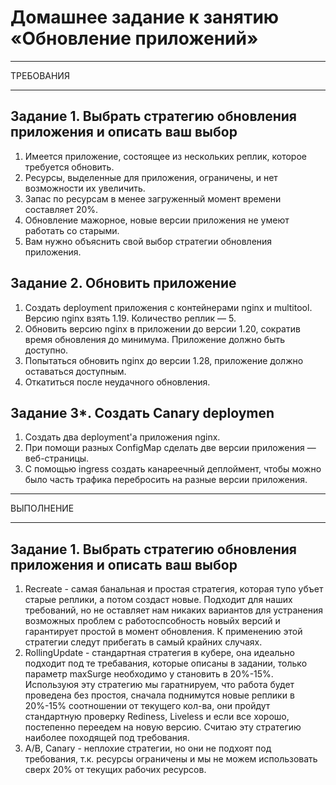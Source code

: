 # Домашнее задание к занятию «Обновление приложений»

***
ТРЕБОВАНИЯ
***

## Задание 1. Выбрать стратегию обновления приложения и описать ваш выбор
1. Имеется приложение, состоящее из нескольких реплик, которое требуется обновить.
2. Ресурсы, выделенные для приложения, ограничены, и нет возможности их увеличить.
3. Запас по ресурсам в менее загруженный момент времени составляет 20%.
4. Обновление мажорное, новые версии приложения не умеют работать со старыми.
5. Вам нужно объяснить свой выбор стратегии обновления приложения.

## Задание 2. Обновить приложение
1. Создать deployment приложения с контейнерами nginx и multitool. Версию nginx взять 1.19. Количество реплик — 5.
2. Обновить версию nginx в приложении до версии 1.20, сократив время обновления до минимума. Приложение должно быть доступно.
3. Попытаться обновить nginx до версии 1.28, приложение должно оставаться доступным.
4. Откатиться после неудачного обновления.

## Задание 3*. Создать Canary deploymen
1. Создать два deployment'а приложения nginx.
2. При помощи разных ConfigMap сделать две версии приложения — веб-страницы.
3. С помощью ingress создать канареечный деплоймент, чтобы можно было часть трафика перебросить на разные версии приложения.
***
ВЫПОЛНЕНИЕ
***
## Задание 1. Выбрать стратегию обновления приложения и описать ваш выбор
1. Recreate - самая банальная и простая стратегия, которая тупо убъет старые реплики, а потом создаст новые. Подходит для наших требований, но не оставляет нам никаких вариантов для устранения возможных проблем с работоспсобность новыйх версий и гарантирует простой в момент обновления. К применению этой стратегии следут прибегать в самый крайних случаях.
2. RollingUpdate - стандартная стратегия в кубере, она идеально подходит под те требавания, которые описаны в задании, только параметр maxSurge необходимо у становить в 20%-15%. Используюя эту стратегию мы гаратнируем, что работа будет проведена без простоя, сначала поднимутся новые реплики в 20%-15% соотношении от текущего кол-ва, они пройдут стандартную проверку Rediness, Liveless и если все хорошо, постепенно переедем на новую версию. Считаю эту стратегию наиболее походящей под требования.
3. A/B, Canary - неплохие стратегии, но они не подхоят под требования, т.к. ресурсы ограничены и мы не можем использовать сверх 20% от текущих рабочих ресурсов.
